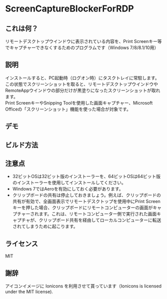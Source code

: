 # ScreenCaptureBlockerForRDP

## これは何？
リモートデスクトップウインドウに表示されている内容を、Print Screenキー等でキャプチャーできなくするためのプログラムです（Windows 7/8/8.1/10用）

## 説明
インストールすると、PC起動時（ログオン時）にタスクトレイに常駐します。  
この状態でスクリーンショットを取ると、リモートデスクトップウインドウやRemoteAppウインドウの部分だけが黒塗りになったスクリーンショットが取れます。  
Print ScreenキーやSnipping Toolを使用した画面キャプチャー、Microsoft Officeの「スクリーンショット」機能を使った場合が対象です。  

## デモ

## ビルド方法

## 注意点
* 32ビットOSは32ビット版のインストーラーを、64ビットOSは64ビット版のインストーラーを使用してインストールしてください。
* Windows 7ではAeroを有効にしておく必要があります。
* クリップボードの共有は停止しておきましょう。例えば、クリップボードの共有が有効で、全画面表示でリモートデスクトップを使用中にPrint Screenキーを押した場合、クリップボードにリモートコンピューターの画面がキャプチャーされます。これは、リモートコンピューター側で実行された画面キャプチャが、クリップボード共有を経由してローカルコンピューターに転送されてしまうために起こります。

## ライセンス
MIT

## 謝辞
アイコンイメージに Ionicons を利用させて貰っています（Ionicons is licensed under the MIT license).
